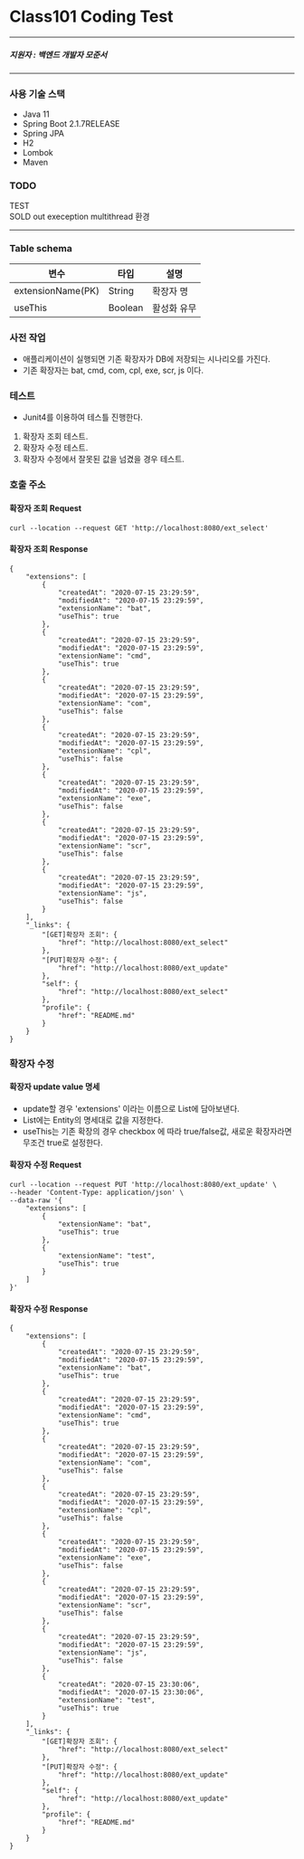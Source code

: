 # Class101 Coding Test
- - - - - - 
##### 지원자 : 백엔드 개발자 모준서
- - - - - - 
### 사용 기술 스택
* Java 11
* Spring Boot 2.1.7RELEASE
* Spring JPA
* H2 
* Lombok
* Maven

### TODO
TEST   
SOLD out exeception
multithread 환경 


------------------------------
### Table schema
|변수|타입|설명|
|----|----|----|
|extensionName(PK)|String|확장자 명|
|useThis|Boolean|활성화 유무|

### 사전 작업
* 애플리케이션이 실행되면 기존 확장자가 DB에 저장되는 시나리오를 가진다.
* 기존 확장자는 bat, cmd, com, cpl, exe, scr, js 이다.

### 테스트
* Junit4를 이용하여 테스틀 진행한다. 
1. 확장자 조회 테스트.
2. 확장자 수정 테스트.
3. 확장자 수정에서 잘못된 값을 넘겼을 경우 테스트.

### 호출 주소
#### 확장자 조회 Request
````
curl --location --request GET 'http://localhost:8080/ext_select'
````
#### 확장자 조회 Response
````
{
    "extensions": [
        {
            "createdAt": "2020-07-15 23:29:59",
            "modifiedAt": "2020-07-15 23:29:59",
            "extensionName": "bat",
            "useThis": true
        },
        {
            "createdAt": "2020-07-15 23:29:59",
            "modifiedAt": "2020-07-15 23:29:59",
            "extensionName": "cmd",
            "useThis": true
        },
        {
            "createdAt": "2020-07-15 23:29:59",
            "modifiedAt": "2020-07-15 23:29:59",
            "extensionName": "com",
            "useThis": false
        },
        {
            "createdAt": "2020-07-15 23:29:59",
            "modifiedAt": "2020-07-15 23:29:59",
            "extensionName": "cpl",
            "useThis": false
        },
        {
            "createdAt": "2020-07-15 23:29:59",
            "modifiedAt": "2020-07-15 23:29:59",
            "extensionName": "exe",
            "useThis": false
        },
        {
            "createdAt": "2020-07-15 23:29:59",
            "modifiedAt": "2020-07-15 23:29:59",
            "extensionName": "scr",
            "useThis": false
        },
        {
            "createdAt": "2020-07-15 23:29:59",
            "modifiedAt": "2020-07-15 23:29:59",
            "extensionName": "js",
            "useThis": false
        }
    ],
    "_links": {
        "[GET]확장자 조회": {
            "href": "http://localhost:8080/ext_select"
        },
        "[PUT]확장자 수정": {
            "href": "http://localhost:8080/ext_update"
        },
        "self": {
            "href": "http://localhost:8080/ext_select"
        },
        "profile": {
            "href": "README.md"
        }
    }
}
````
### 확장자 수정 
#### 확장자 update value 명세
* update할 경우 'extensions' 이라는 이름으로 List에 담아보낸다.    
* List에는 Entity의 명세대로 값을 지정한다.   
* useThis는 기존 확장의 경우 checkbox 에 따라 true/false값, 새로운 확장자라면 무조건 true로 설정한다.

#### 확장자 수정 Request
````
curl --location --request PUT 'http://localhost:8080/ext_update' \
--header 'Content-Type: application/json' \
--data-raw '{
    "extensions": [
        {
            "extensionName": "bat",
            "useThis": true
        },
        {
            "extensionName": "test",
            "useThis": true
        }
    ]
}'
````
#### 확장자 수정 Response
````
{
    "extensions": [
        {
            "createdAt": "2020-07-15 23:29:59",
            "modifiedAt": "2020-07-15 23:29:59",
            "extensionName": "bat",
            "useThis": true
        },
        {
            "createdAt": "2020-07-15 23:29:59",
            "modifiedAt": "2020-07-15 23:29:59",
            "extensionName": "cmd",
            "useThis": true
        },
        {
            "createdAt": "2020-07-15 23:29:59",
            "modifiedAt": "2020-07-15 23:29:59",
            "extensionName": "com",
            "useThis": false
        },
        {
            "createdAt": "2020-07-15 23:29:59",
            "modifiedAt": "2020-07-15 23:29:59",
            "extensionName": "cpl",
            "useThis": false
        },
        {
            "createdAt": "2020-07-15 23:29:59",
            "modifiedAt": "2020-07-15 23:29:59",
            "extensionName": "exe",
            "useThis": false
        },
        {
            "createdAt": "2020-07-15 23:29:59",
            "modifiedAt": "2020-07-15 23:29:59",
            "extensionName": "scr",
            "useThis": false
        },
        {
            "createdAt": "2020-07-15 23:29:59",
            "modifiedAt": "2020-07-15 23:29:59",
            "extensionName": "js",
            "useThis": false
        },
        {
            "createdAt": "2020-07-15 23:30:06",
            "modifiedAt": "2020-07-15 23:30:06",
            "extensionName": "test",
            "useThis": true
        }
    ],
    "_links": {
        "[GET]확장자 조회": {
            "href": "http://localhost:8080/ext_select"
        },
        "[PUT]확장자 수정": {
            "href": "http://localhost:8080/ext_update"
        },
        "self": {
            "href": "http://localhost:8080/ext_update"
        },
        "profile": {
            "href": "README.md"
        }
    }
}
````
